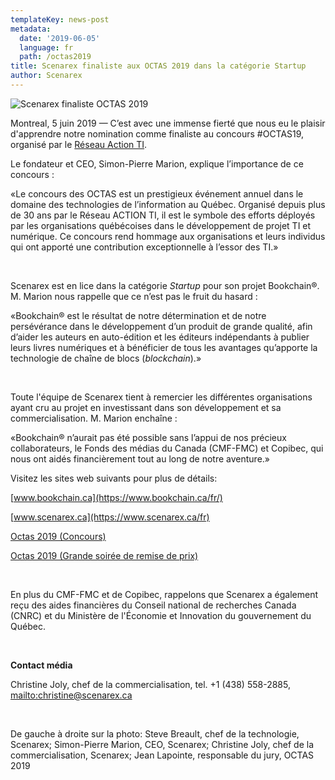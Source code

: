 ```yaml
---
templateKey: news-post
metadata:
  date: '2019-06-05'
  language: fr
  path: /octas2019
title: Scenarex finaliste aux OCTAS 2019 dans la catégorie Startup
author: Scenarex
---
```

<img src="/img/octas19.jpg" alt="Scenarex finaliste OCTAS 2019">



Montreal, 5 juin 2019 — C’est avec une immense fierté que nous eu le plaisir d'apprendre notre nomination comme finaliste au concours #OCTAS19, organisé par le [Réseau Action TI](https://www.actionti.com/).

Le fondateur et CEO, Simon-Pierre Marion, explique l’importance de ce concours :

«Le concours des OCTAS est un prestigieux événement annuel dans le domaine des technologies de l’information au Québec. Organisé depuis plus de 30 ans par le Réseau ACTION TI, il est le symbole des efforts déployés par les organisations québécoises dans le développement de projet TI et numérique. Ce concours rend hommage aux organisations et leurs individus qui ont apporté une contribution exceptionnelle à l’essor des TI.»

<br>

Scenarex est en lice dans la catégorie _Startup_ pour son projet Bookchain®. M. Marion nous rappelle que ce n’est pas le fruit du hasard :

«Bookchain® est le résultat de notre détermination et de notre persévérance dans le développement d’un produit de grande qualité, afin d’aider les auteurs en auto-édition et les éditeurs indépendants à publier leurs livres numériques et à bénéficier de tous les avantages qu’apporte la technologie de chaîne de blocs (_blockchain_).»

<br>

Toute l'équipe de Scenarex tient à remercier les différentes organisations ayant cru au projet en investissant dans son développement et sa commercialisation. M. Marion enchaîne :

«Bookchain® n’aurait pas été possible sans l’appui de nos précieux collaborateurs, le Fonds des médias du Canada (CMF-FMC) et Copibec, qui nous ont aidés financièrement tout au long de notre aventure.»

Visitez les sites web suivants pour plus de détails:

[www.bookchain.ca](https://www.bookchain.ca/fr/)

[www.scenarex.ca](https://www.scenarex.ca/fr)

[Octas 2019 (Concours)](https://www.actionti.com/octas19/)

[Octas 2019 (Grande soirée de remise de prix)](https://www.actionti.com/calendrier/grande-soiree-des-octas-2019/)

<br>

En plus du CMF-FMC et de Copibec, rappelons que Scenarex a également reçu des aides financières du Conseil national de recherches Canada (CNRC) et du Ministère de l'Économie et Innovation du gouvernement du Québec. 

<br>

**Contact média**

Christine Joly, chef de la commercialisation, tel. +1 (438) 558-2885, <mailto:christine@scenarex.ca>

<br>

De gauche à droite sur la photo: Steve Breault, chef de la technologie, Scenarex; Simon-Pierre Marion, CEO, Scenarex; Christine Joly, chef de la commercialisation, Scenarex; Jean Lapointe, responsable du jury, OCTAS 2019
